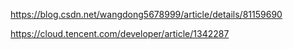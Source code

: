 https://blog.csdn.net/wangdong5678999/article/details/81159690

https://cloud.tencent.com/developer/article/1342287
